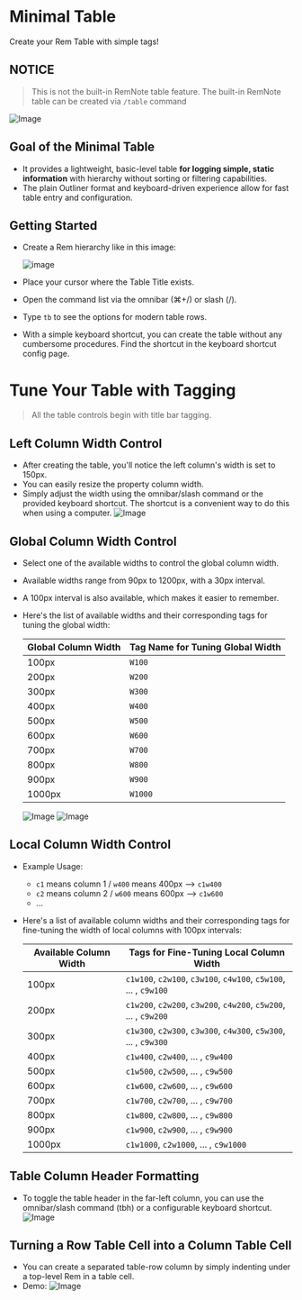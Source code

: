 # Minimal Table

Create your Rem Table with simple tags!

## NOTICE
> This is not the built-in RemNote table feature.
> The built-in RemNote table can be created via `/table` command

![Image](https://raw.githubusercontent.com/browneyedsoul/RemNote-ModernTableRow/main/public/26f68f2b-a31e-4471-9da4-3f8c51def188.png)

## Goal of the Minimal Table
- It provides a lightweight, basic-level table **for logging simple, static information** with hierarchy without sorting or filtering capabilities.
- The plain Outliner format and keyboard-driven experience allow for fast table entry and configuration.

## Getting Started
- Create a Rem hierarchy like in this image:

  ![image](https://user-images.githubusercontent.com/58147075/205598631-67e58b0a-19f5-4c74-8ed9-3b5a563362a4.png)

- Place your cursor where the Table Title exists.
- Open the command list via the omnibar (⌘+/) or slash (/).
- Type `tb` to see the options for modern table rows.
- With a simple keyboard shortcut, you can create the table without any cumbersome procedures. Find the shortcut in the keyboard shortcut config page.

# Tune Your Table with Tagging

> All the table controls begin with title bar tagging.

## Left Column Width Control
- After creating the table, you'll notice the left column's width is set to 150px.
- You can easily resize the property column width.
- Simply adjust the width using the omnibar/slash command or the provided keyboard shortcut. The shortcut is a convenient way to do this when using a computer.
![Image](https://raw.githubusercontent.com/browneyedsoul/RemNote-ModernTableRow/main/public/property.gif)

## Global Column Width Control
- Select one of the available widths to control the global column width.
- Available widths range from 90px to 1200px, with a 30px interval.
- A 100px interval is also available, which makes it easier to remember.
- Here's the list of available widths and their corresponding tags for tuning the global width:

  | Global Column Width | Tag Name for Tuning Global Width |
  | ------------- | ------------- |
  | 100px | `W100` |
  | 200px | `W200` |
  | 300px | `W300` |
  | 400px | `W400` |
  | 500px | `W500` |
  | 600px | `W600` |
  | 700px | `W700` |
  | 800px | `W800` |
  | 900px | `W900` |
  | 1000px | `W1000` |

  ![Image](https://forum.remnote.io/uploads/default/original/2X/8/8ae892cd66862b9115bbbe74a0a3f1246b8a79e3.gif)
  ![Image](https://raw.githubusercontent.com/browneyedsoul/RemNote-ModernTableRow/main/public/2.gif)

## Local Column Width Control
- Example Usage:
  - `c1` means column 1 / `w400` means 400px --> `c1w400`
  - `c2` means column 2 / `w600` means 600px --> `c1w600` 
  - ...

- Here's a list of available column widths and their corresponding tags for fine-tuning the width of local columns with 100px intervals:

  | Available Column Width | Tags for Fine-Tuning Local Column Width |
  | ------------- | ------------- |
  | 100px | `c1w100`, `c2w100`, `c3w100`, `c4w100`, `c5w100`, ... , `c9w100`  |
  | 200px | `c1w200`, `c2w200`, `c3w200`, `c4w200`, `c5w200`, ... , `c9w200`  |
  | 300px | `c1w300`, `c2w300`, `c3w300`, `c4w300`, `c5w300`, ... , `c9w300`  |
  | 400px | `c1w400`, `c2w400`, ... , `c9w400`  |
  | 500px | `c1w500`, `c2w500`, ... , `c9w500`  |
  | 600px | `c1w600`, `c2w600`, ... , `c9w600` |
  | 700px | `c1w700`, `c2w700`, ... , `c9w700`  |
  | 800px | `c1w800`, `c2w800`, ... , `c9w800` |
  | 900px | `c1w900`, `c2w900`, ... , `c9w900`  |
  | 1000px | `c1w1000`, `c2w1000`, ... , `c9w1000` |

## Table Column Header Formatting
- To toggle the table header in the far-left column, you can use the omnibar/slash command (tbh) or a configurable keyboard shortcut.
![Image](https://raw.githubusercontent.com/browneyedsoul/RemNote-ModernTableRow/main/public/th.gif)

## Turning a Row Table Cell into a Column Table Cell
- You can create a separated table-row column by simply indenting under a top-level Rem in a table cell.
- Demo:
![Image](https://raw.githubusercontent.com/browneyedsoul/RemNote-ModernTableRow/main/public/row-to-column.webp)
